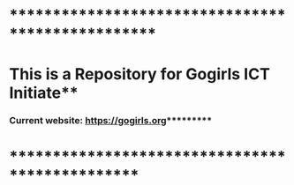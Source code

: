 # *************************************************
# This is a Repository for Gogirls ICT Initiate**
### Current website: https://gogirls.org*********
# ***********************************************